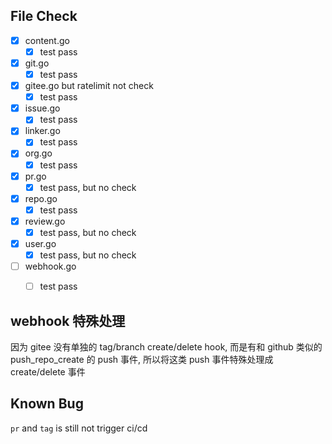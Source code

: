 ## File Check

- [x] content.go
  - [x] test pass
- [x] git.go
  - [x] test pass
- [x] gitee.go but ratelimit not check
  - [x] test pass
- [x] issue.go
  - [x] test pass
- [x] linker.go
  - [x] test pass
- [x] org.go
  - [x] test pass
- [x] pr.go
  - [x] test pass, but no check
- [x] repo.go
  - [x] test pass
- [x] review.go
  - [x] test pass, but no check
- [x] user.go
  - [x] test pass, but no check
- [ ] webhook.go
  - [ ] test pass


## webhook 特殊处理

因为 gitee 没有单独的 tag/branch create/delete hook, 而是有和 github 类似的 push_repo_create 的 push 事件, 所以将这类 push 事件特殊处理成 create/delete 事件

## Known Bug

`pr` and `tag` is still not trigger ci/cd
